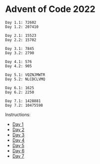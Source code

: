 # Advent of Code 2022

```
Day 1.1: 72602
Day 1.2: 207410

Day 2.1: 15523
Day 2.2: 15702

Day 3.1: 7845
Day 3.2: 2790

Day 4.1: 576
Day 4.2: 905

Day 5.1: VQZNJMWTR
Day 5.2: NLCDCLVMQ

Day 6.1: 1625
Day 6.2: 2250

Day 7.1: 1428881
Day 7.2: 10475598
```

Instructions:

* [Day 1](data/day1.md)
* [Day 2](data/day2.md)
* [Day 3](data/day3.md)
* [Day 4](data/day4.md)
* [Day 5](data/day5.md)
* [Day 6](data/day6.md)
* [Day 7](data/day7.md)